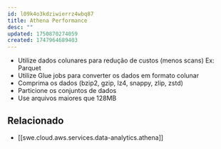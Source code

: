 ```yaml
---
id: l09k4o3kdziwierrz4wbq87
title: Athena Performance
desc: ""
updated: 1750870274059
created: 1747964689403
---
```


- Utilize dados colunares para redução de custos (menos scans) Ex: Parquet
- Utilize Glue jobs para converter os dados em formato colunar
- Comprima os dados (bzip2, gzip, lz4, snappy, zlip, zstd)
- Particione os conjuntos de dados
- Use arquivos maiores que 128MB

## Relacionado

- [[swe.cloud.aws.services.data-analytics.athena]]
